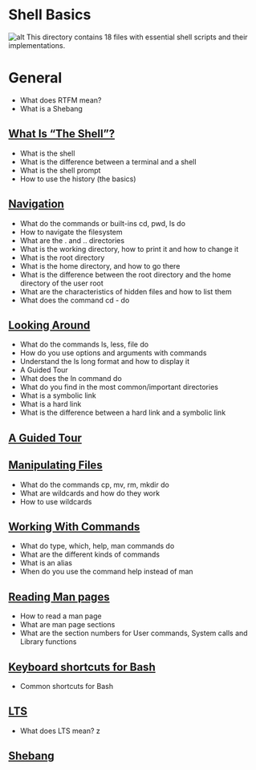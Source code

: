 # Shell Basics
![alt](https://s3.amazonaws.com/intranet-projects-files/holbertonschool-sysadmin_devops/205/image.jpg)
This directory contains 18 files with essential shell scripts and their implementations.

# General
- What does RTFM mean?
- What is a Shebang

## [What Is “The Shell”?](http://linuxcommand.org/lc3_lts0010.php)
- What is the shell
- What is the difference between a terminal and a shell
- What is the shell prompt
- How to use the history (the basics)

## [Navigation](http://linuxcommand.org/lc3_lts0020.php)
- What do the commands or built-ins cd, pwd, ls do
- How to navigate the filesystem
- What are the . and .. directories
- What is the working directory, how to print it and how to change it
- What is the root directory
- What is the home directory, and how to go there
- What is the difference between the root directory and the home directory of the user root
- What are the characteristics of hidden files and how to list them
- What does the command cd - do

## [Looking Around](http://linuxcommand.org/lc3_lts0030.php)
- What do the commands ls, less, file do
- How do you use options and arguments with commands
- Understand the ls long format and how to display it
- A Guided Tour
- What does the ln command do
- What do you find in the most common/important directories
- What is a symbolic link
- What is a hard link
- What is the difference between a hard link and a symbolic link

## [A Guided Tour](http://linuxcommand.org/lc3_lts0040.php)
## [Manipulating Files](http://linuxcommand.org/lc3_lts0050.php)
- What do the commands cp, mv, rm, mkdir do
- What are wildcards and how do they work
- How to use wildcards

## [Working With Commands](http://linuxcommand.org/lc3_lts0060.php)
- What do type, which, help, man commands do
- What are the different kinds of commands
- What is an alias
- When do you use the command help instead of man

## [Reading Man pages](http://linuxcommand.org/lc3_man_pages/man1.html)
- How to read a man page
- What are man page sections
- What are the section numbers for User commands, System calls and Library functions

## [Keyboard shortcuts for Bash](https://www.howtogeek.com/howto/ubuntu/keyboard-shortcuts-for-bash-command-shell-for-ubuntu-debian-suse-redhat-linux-etc/)
- Common shortcuts for Bash

## [LTS](https://wiki.ubuntu.com/LTS)
- What does LTS mean?
z
## [Shebang](https://en.wikipedia.org/wiki/Shebang_%28Unix%29)